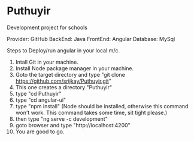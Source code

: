 # Puthuyir

Development project for schools

Provider: GitHub
BackEnd: Java
FrontEnd: Angular
Database: MySql


Steps to Deploy/run angular in your local m/c.

1. Intall Git in your machine.
2. Install Node package manager in your machine.
2. Goto the target directory and type "git clone https://github.com/srijkay/Puthuyir.git"
3. This one creates a directory "Puthuyir"
4. type "cd Puthuyir"
5. type "cd angular-ui"
6. type "npm install" (Node should be installed, otherwise this command won't work. This command takes some time, sit tight please.)
7. then type "ng serve -c development"
8. goto browser and type "http://localhost:4200"
9. You are good to go.
